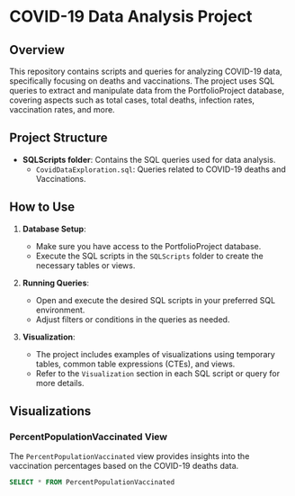 # COVID-19 Data Analysis Project

## Overview

This repository contains scripts and queries for analyzing COVID-19 data, specifically focusing on deaths and vaccinations. The project uses SQL queries to extract and manipulate data from the PortfolioProject database, covering aspects such as total cases, total deaths, infection rates, vaccination rates, and more.

## Project Structure

- **SQLScripts folder**: Contains the SQL queries used for data analysis.
  - `CovidDataExploration.sql`: Queries related to COVID-19 deaths and Vaccinations.


## How to Use

1. **Database Setup**:
   - Make sure you have access to the PortfolioProject database.
   - Execute the SQL scripts in the `SQLScripts` folder to create the necessary tables or views.

2. **Running Queries**:
   - Open and execute the desired SQL scripts in your preferred SQL environment.
   - Adjust filters or conditions in the queries as needed.

3. **Visualization**:
   - The project includes examples of visualizations using temporary tables, common table expressions (CTEs), and views.
   - Refer to the `Visualization` section in each SQL script or query for more details.

## Visualizations

### PercentPopulationVaccinated View

The `PercentPopulationVaccinated` view provides insights into the vaccination percentages based on the COVID-19 deaths data.

```sql
SELECT * FROM PercentPopulationVaccinated
